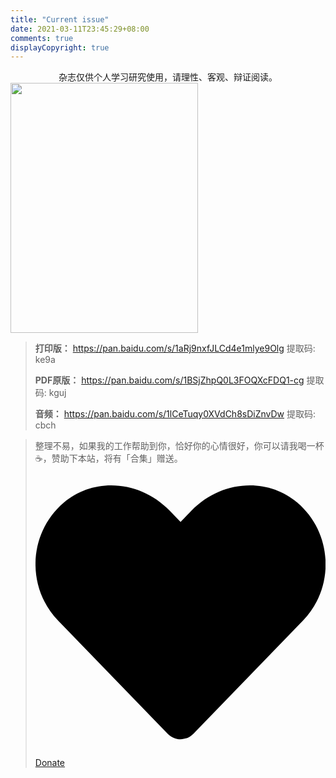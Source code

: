 ```yaml
---
title: "Current issue"
date: 2021-03-11T23:45:29+08:00
comments: true
displayCopyright: true 
---
```



<div style="text-align: center">杂志仅供个人学习研究使用，请理性、客观、辩证阅读。</div>

<img width=300 height=400 src='https://gitee.com/pylixm/picture/raw/master/2021-3-21/1616320984050-image.png'/>


> **打印版：** https://pan.baidu.com/s/1aRj9nxfJLCd4e1mlye9Olg 提取码: ke9a 
> 
> **PDF原版：** https://pan.baidu.com/s/1BSjZhpQ0L3FOQXcFDQ1-cg 提取码: kguj 
> 
> **音频：** https://pan.baidu.com/s/1lCeTuqy0XVdCh8sDiZnvDw 提取码: cbch 

> 整理不易，如果我的工作帮助到你，恰好你的心情很好，你可以请我喝一杯 ☕，赞助下本站，将有「合集」赠送。<a href='/donate/'><svg xmlns="http://www.w3.org/2000/svg" viewBox="0 0 512 512" class="icon donate"><path d="M462.3 62.6C407.5 15.9 326 24.3 275.7 76.2L256 96.5l-19.7-20.3C186.1 24.3 104.5 15.9 49.7 62.6c-62.8 53.6-66.1 149.8-9.9 207.9l193.5 199.8c12.5 12.9 32.8 12.9 45.3 0l193.5-199.8c56.3-58.1 53-154.3-9.8-207.9z"></path></svg> Donate</a>